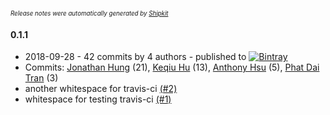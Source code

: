 <sup><sup>*Release notes were automatically generated by [Shipkit](http://shipkit.org/)*</sup></sup>

#### 0.1.1
 - 2018-09-28 - 42 commits by 4 authors - published to [![Bintray](https://img.shields.io/badge/Bintray-0.1.1-green.svg)](https://bintray.com/linkedin/test-repo/TonY/0.1.1)
 - Commits: [Jonathan Hung](https://github.com/hungj) (21), [Keqiu Hu](https://github.com/oliverhu) (13), [Anthony Hsu](https://github.com/erwa) (5), [Phat Dai Tran](https://github.com/pdtran3k6) (3)
 - another whitespace for travis-ci [(#2)](https://github.com/hungj/TonY/pull/2)
 - whitespace for testing travis-ci [(#1)](https://github.com/hungj/TonY/pull/1)


